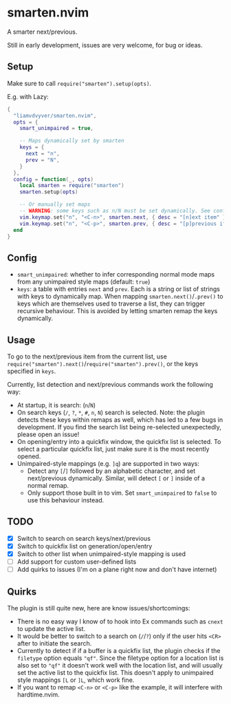 # smarten.nvim

A smarter next/previous.

Still in early development, issues are very welcome, for bug or ideas.

## Setup

Make sure to call `require("smarten").setup(opts)`.

E.g. with Lazy:

```lua
{
  "liamvdvyver/smarten.nvim",
  opts = {
    smart_unimpaired = true,

    -- Maps dynamically set by smarten
    keys = {
      next = "n",
      prev = "N",
    }
  },
  config = function(_, opts)
    local smarten = require("smarten")
    smarten.setup(opts)

    -- Or manually set maps
    -- WARNING: some keys such as n/N must be set dynamically. See config for more info.
    vim.keymap.set("n", "<C-n>", smarten.next, { desc = "[n]ext item" })
    vim.keymap.set("n", "<C-p>", smarten.prev, { desc = "[p]previous item" })
  end
}
```

## Config

* `smart_unimpaired`: whether to infer corresponding normal mode maps from any unimpaired style maps (default: `true`)
* `keys`: a table with entries `next` and `prev`. Each is a string or list of strings with keys to dynamically map. When mapping `smarten.next()`/`.prev()` to keys which are themselves used to traverse a list, they can trigger recursive behaviour. This is avoided by letting smarten remap the keys dynamically.

## Usage

To go to the next/previous item from the current list, use `require("smarten").next()`/`require("smarten").prev()`, or the keys specified in `keys`.

Currently, list detection and next/previous commands work the following way:

* At startup, it is search: (`n`/`N`)
* On search keys (`/`, `?`, `*`, `#`, `n`, `N`) search is selected. Note: the
plugin detects these keys within remaps as well, which has led to a few bugs in development. If you find the search list being re-selected unexpectedly, please open an issue!
* On opening/entry into a quickfix window, the quickfix list is selected. To
select a particular quickfix list, just make sure it is the most recently opened.
* Unimpaired-style mappings (e.g. `]q`) are supported in two ways:
    * Detect any `[`/`]` followed by an alphabetic character, and set
    next/previous dynamically. Similar, will detect `[` or `]` inside of a normal remap.
    * Only support those built in to vim. Set `smart_unimpaired` to `false` to
    use this behaviour instead.

## TODO

* [x] Switch to search on search keys/next/previous
* [x] Switch to quickfix list on generation/open/entry
* [x] Switch to other list when unimpaired-style mapping is used
* [ ] Add support for custom user-defined lists
* [ ] Add quirks to issues (I'm on a plane right now and don't have internet)

## Quirks

The plugin is still quite new, here are know issues/shortcomings:

* There is no easy way I know of to hook into Ex commands such as `cnext` to update the active list.
* It would be better to switch to a search on (`/`/`?`) only if the user hits `<CR>` after to initiate the search.
* Currently to detect if if a buffer is a quickfix list, the plugin checks if the `filetype` option equals `"qf"`. Since the filetype option for a location list is also set to `"qf"` it doesn't work well with the location list, and will usually set the active list to the quickfix list. This doesn't apply to unimpaired style mappings `[L` or `]L`, which work fine.
* If you want to remap `<C-n>` or `<C-p>` like the example, it will interfere with hardtime.nvim.
